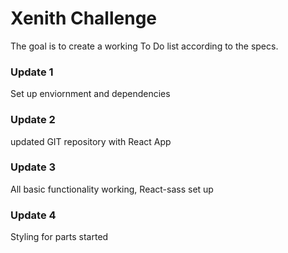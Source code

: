 # Xenith Challenge
The goal is to create a working To Do list according to the specs.

### Update 1
Set up enviornment and dependencies

### Update 2
updated GIT repository with React App

### Update 3
All basic functionality working, React-sass set up

### Update 4
Styling for parts started

